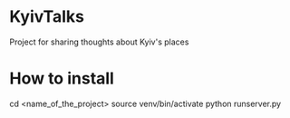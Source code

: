 KyivTalks
========

Project for sharing thoughts about Kyiv's places


How to install
========

cd <name_of_the_project>
source venv/bin/activate
python runserver.py